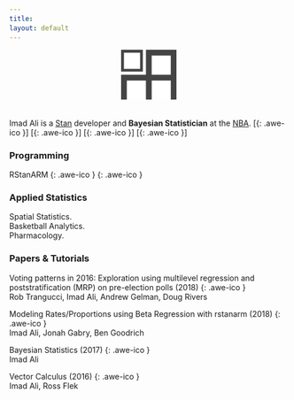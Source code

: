 ```yaml
---
title:
layout: default
---
```

<div style="text-align:center">
<img src ="/icons/logo2017.png" width = "20%" />
</div>
<br>

Imad Ali is a [Stan](http://mc-stan.org/) developer and **Bayesian Statistician** at the [NBA](http://stats.nba.com/).
[[<i class="fa fa-envelope-o"></i>](mailto:imad.ali@columbia.edu){: .awe-ico }]
[[<i class="fa fa-git"></i>](https://github.com/imadmali){: .awe-ico }]
[[<i class="fa fa-linkedin"></i>](https://www.linkedin.com/in/imadmali){: .awe-ico }]
[[<i class="fa fa-twitter"></i>](https://twitter.com/imadali){: .awe-ico }]

### Programming
RStanARM
[<i class="fa fa-info"></i>](http://mc-stan.org/rstanarm/){: .awe-ico }
[<i class='fa fa-code'></i>](https://github.com/stan-dev/rstanarm){: .awe-ico }

### Applied Statistics
Spatial Statistics.  
Basketball Analytics.  
Pharmacology.   

### Papers & Tutorials

Voting patterns in 2016: Exploration using multilevel regression and poststratification (MRP) on pre-election polls (2018) [<i class='fa fa-file-o'></i>](https://arxiv.org/abs/1802.00842){: .awe-ico }    
<i class="fa fa-caret-right fa-xs"></i> Rob Trangucci, Imad Ali, Andrew Gelman, Doug Rivers

Modeling Rates/Proportions using Beta Regression with rstanarm (2018) [<i class='fa fa-file-o'></i>](http://mc-stan.org/rstanarm/articles/betareg.html){: .awe-ico }    
<i class="fa fa-caret-right fa-xs"></i> Imad Ali, Jonah Gabry, Ben Goodrich

Bayesian Statistics (2017) [<i class="fa fa-info"></i>](/bayesian-statistics/){: .awe-ico }  
<i class="fa fa-caret-right fa-xs"></i> Imad Ali  

Vector Calculus (2016) [<i class='fa fa-file-o'></i>](/files/vcn.pdf){: .awe-ico }  
<i class="fa fa-caret-right fa-xs"></i> Imad Ali, Ross Flek
